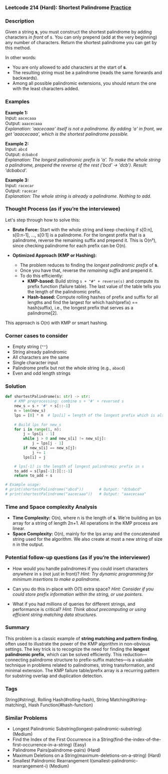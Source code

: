 ### Leetcode 214 (Hard): Shortest Palindrome [Practice](https://leetcode.com/problems/shortest-palindrome)

### Description  
Given a string **s**, you must construct the shortest palindrome by adding characters *in front* of s. You can only prepend (add at the very beginning) any number of characters. Return the shortest palindrome you can get by this method.

In other words:  
- You are only allowed to add characters at the start of **s**.
- The resulting string must be a palindrome (reads the same forwards and backwards).
- Among all possible palindromic extensions, you should return the one with the least characters added.

### Examples  

**Example 1:**  
Input: `aacecaaa`  
Output: `aaacecaaa`  
*Explanation: 'aacecaaa' itself is not a palindrome. By adding 'a' in front, we get 'aaacecaaa', which is the shortest palindrome possible.*

**Example 2:**  
Input: `abcd`  
Output: `dcbabcd`  
*Explanation: The longest palindromic prefix is 'a'. To make the whole string a palindrome, prepend the reverse of the rest ('bcd' → 'dcb'). Result: 'dcbabcd'.*

**Example 3:**  
Input: `racecar`  
Output: `racecar`  
*Explanation: The whole string is already a palindrome. Nothing to add.*

### Thought Process (as if you’re the interviewee)  
Let's step through how to solve this:

- **Brute Force:** Start with the whole string and keep checking if s[0:n], s[0:n-1], ..., s[0:1] is a palindrome. For the longest prefix that is a palindrome, reverse the remaining suffix and prepend it. This is O(n²), since checking palindrome for each prefix can be O(n).

- **Optimized Approach (KMP or Hashing):**
  - The problem reduces to finding the *longest palindromic prefix* of **s**.
  - Once you have that, reverse the *remaining suffix* and prepend it.
  - To do this efficiently:
      - **KMP-based:** Build string `s + "#" + reverse(s)` and compute its prefix function (failure table). The last value of the table tells you the length of the palindromic prefix.
      - **Hash-based:** Compute rolling hashes of prefix and suffix for all lengths and find the largest for which hash(prefix) == hash(suffix), i.e., the longest prefix that serves as a palindrome[2].

This approach is O(n) with KMP or smart hashing.

### Corner cases to consider  
- Empty string (`""`)
- String already palindromic
- All characters are the same
- Single character input
- Palindrome prefix but not the whole string (e.g., `abacd`)
- Even and odd length strings

### Solution

```python
def shortestPalindrome(s: str) -> str:
    # KMP preprocessing: combine s + '#' + reversed s
    new_s = s + '#' + s[::-1]
    n = len(new_s)
    lps = [0] * n  # lps[i] = length of the longest prefix which is also suffix
    
    # Build lps for new_s
    for i in range(1, n):
        j = lps[i - 1]
        while j > 0 and new_s[i] != new_s[j]:
            j = lps[j - 1]
        if new_s[i] == new_s[j]:
            j += 1
        lps[i] = j

    # lps[-1] is the length of longest palindromic prefix in s
    to_add = s[lps[-1]:][::-1]
    return to_add + s

# Example usage:
# print(shortestPalindrome("abcd"))       # Output: "dcbabcd"
# print(shortestPalindrome("aacecaaa"))   # Output: "aaacecaaa"
```

### Time and Space complexity Analysis  

- **Time Complexity:** O(n), where n is the length of **s**. We're building an lps array for a string of length 2n+1. All operations in the KMP process are linear.
- **Space Complexity:** O(n), mainly for the lps array and the concatenated string used for the algorithm. We also create at most a new string of size n in the output.

### Potential follow-up questions (as if you’re the interviewer)  

- How would you handle palindromes if you could insert characters *anywhere* in s (not just in front)?
  *Hint: Try dynamic programming for minimum insertions to make a palindrome.*

- Can you do this in-place with O(1) extra space?
  *Hint: Consider if you could store prefix information within the string, or use pointers.*

- What if you had millions of queries for different strings, and performance is critical?
  *Hint: Think about precomputing or using efficient string matching data structures.*

### Summary
This problem is a classic example of **string matching and pattern finding**, often used to illustrate the power of the KMP algorithm in non-obvious settings. The key trick is to recognize the need for finding the **longest palindromic prefix**, which can be solved efficiently. This reduction—connecting palindrome structure to prefix-suffix matches—is a valuable technique in problems related to palindromes, string transformation, and minimal extension. The KMP failure table/prefix array is a recurring pattern for substring overlap and duplication detection.

### Tags
String(#string), Rolling Hash(#rolling-hash), String Matching(#string-matching), Hash Function(#hash-function)

### Similar Problems
- Longest Palindromic Substring(longest-palindromic-substring) (Medium)
- Find the Index of the First Occurrence in a String(find-the-index-of-the-first-occurrence-in-a-string) (Easy)
- Palindrome Pairs(palindrome-pairs) (Hard)
- Maximum Deletions on a String(maximum-deletions-on-a-string) (Hard)
- Smallest Palindromic Rearrangement I(smallest-palindromic-rearrangement-i) (Medium)